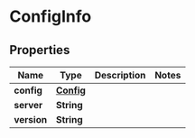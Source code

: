 

# ConfigInfo


## Properties

| Name | Type | Description | Notes |
|------------ | ------------- | ------------- | -------------|
|**config** | [**Config**](Config.md) |  |  |
|**server** | **String** |  |  |
|**version** | **String** |  |  |



